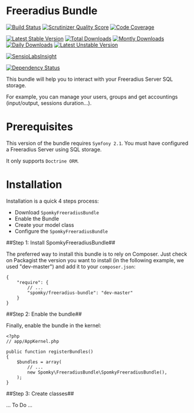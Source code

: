 Freeradius Bundle
=================

[![Build Status](https://travis-ci.org/Spomky-Labs/SpomkyFreeradiusBundle.png?branch=master)](https://travis-ci.org/Spomky-Labs/SpomkyFreeradiusBundle)
[![Scrutinizer Quality Score](https://scrutinizer-ci.com/g/Spomky-Labs/SpomkyFreeradiusBundle/badges/quality-score.png?s=fe327405739dff5a1ff78b2d5ee87f0d8ab12250)](https://scrutinizer-ci.com/g/Spomky-Labs/SpomkyFreeradiusBundle/)
[![Code Coverage](https://scrutinizer-ci.com/g/Spomky-Labs/SpomkyFreeradiusBundle/badges/coverage.png?s=4b4da5d7fe0eaf28d9e009f86782be691d8e7638)](https://scrutinizer-ci.com/g/Spomky-Labs/SpomkyFreeradiusBundle/)

[![Latest Stable Version](https://poser.pugx.org/spomky/freeradius-bundle/v/stable.png)](https://packagist.org/packages/spomky/freeradius-bundle)
[![Total Downloads](https://poser.pugx.org/spomky/freeradius-bundle/downloads.png)](https://packagist.org/packages/spomky/freeradius-bundle)
[![Montly Downloads](https://poser.pugx.org/spomky/freeradius-bundle/d/monthly.png)](https://packagist.org/packages/spomky/freeradius-bundle)
[![Daily Downloads](https://poser.pugx.org/spomky/freeradius-bundle/d/daily.png)](https://packagist.org/packages/spomky/freeradius-bundle)
[![Latest Unstable Version](https://poser.pugx.org/spomky/freeradius-bundle/v/unstable.png)](https://packagist.org/packages/spomky/freeradius-bundle)

[![SensioLabsInsight](https://insight.sensiolabs.com/projects/6bf3be17-dcf9-426a-be64-bbe47ebdc41d/big.png)](https://insight.sensiolabs.com/projects/6bf3be17-dcf9-426a-be64-bbe47ebdc41d)

[![Dependency Status](https://www.versioneye.com/user/projects/530b13dfec137596d2000006/badge.png)](https://www.versioneye.com/user/projects/530b13dfec137596d2000006)

This bundle will help you to interact with your Freeradius Server SQL storage.

For example, you can manage your users, groups and get accountings (input/output, sessions duration…).

# Prerequisites #

This version of the bundle requires `Symfony 2.1`.
You must have configured a Freeradius Server using SQL storage.

It only supports `Doctrine ORM`.

# Installation #

Installation is a quick 4 steps process:

* Download `SpomkyFreeradiusBundle`
* Enable the Bundle
* Create your model class
* Configure the `SpomkyFreeradiusBundle`

##Step 1: Install SpomkyFreeradiusBundle##

The preferred way to install this bundle is to rely on Composer. Just check on Packagist the version you want to install (in the following example, we used "dev-master") and add it to your `composer.json`:

	{
	    "require": {
	        // ...
	        "spomky/freeradius-bundle": "dev-master"
	    }
	}

##Step 2: Enable the bundle##

Finally, enable the bundle in the kernel:

	<?php
	// app/AppKernel.php
	
	public function registerBundles()
	{
	    $bundles = array(
	        // ...
	        new Spomky\FreeradiusBundle\SpomkyFreeradiusBundle(),
	    );
	}

##Step 3: Create classes##

… To Do …